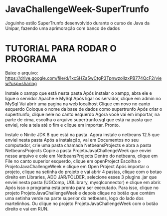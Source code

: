 # JavaChallengeWeek-SuperTrunfo
 Joguinho estilo SuperTrunfo desenvolvido durante o curso de Java da Unipar, fazendo uma aprimoração com banco de dados

# TUTORIAL PARA RODAR O PROGRAMA

Baixe o arquivo: https://drive.google.com/file/d/1xcSHZa5wCtgP3TpnwzoiIzxPB774QcF2/view?usp=sharing

Instale o xampp que está nesta pasta
Após instalar o xampp, abra ele e ligue o servidor Apache e MySql
Após ligar os servidor, clique em admin no MySql
Vai abrir uma pagina na web localhost
Clique em novo no canto esquerdo
Coloque o nome da base de dados como supertrunfo
Após criar o supertrunfo, clique nele no canto esquerdo
Agora você vai em importar, na parte de cima, escolha o arquivo supertrunfo.sql que está na pasta que enviei, role a tela até o fim e clique em importar.
Pronto.

Instale o Ninite JDK 8 que está na pasta.
Agora instale o netbeans 12.5 que enviei nesta pasta
Após a instalação, vai em Documentos no seu computador, crie uma pasta chamada NetbeansProjects e abra a pasta NetbeansProjects
Copie a pasta ProjetoJavaChallengeWeek que enviei nesse arquivo e cole em NetbeansProjects
Dentro do netbeans, clique em File no canto superior esquerdo, clique em openProject
Escolha o ProjetoJavaChallengeWeek e clique em Open Project
Após importar o projeto, clique na setinha do projeto e vai abrir 4 pastas, clique com o botao direito em Libraries, ADD JAR/FOLDER, selecione esses 3 plugins .jar que enviei
nesta pasta (UGComp, UGLibrary, mysqlconnector) e clique em abrir.
Após isso o programa está pronto para ser executado.
Para isso, clique no projeto ProjetoJavaChallengeWeek e depois clique no botão que contém uma setinha verde na parte superior do netbeans, logo do lado dos martelinhos.
Ou clique no projeto ProjetoJavaChallengeWeek com o botão direito e vai em RUN.
